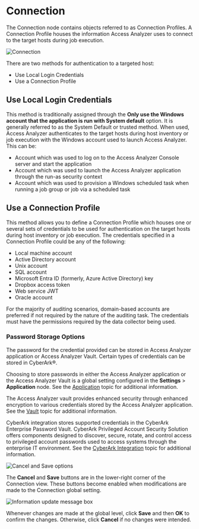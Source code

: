 # Connection

The Connection node contains objects referred to as Connection Profiles. A Connection Profile houses
the information Access Analyzer uses to connect to the target hosts during job execution.

![Connection](/img/product_docs/accessanalyzer/admin/settings/connection/connectionpage.webp)

There are two methods for authentication to a targeted host:

- Use Local Login Credentials
- Use a Connection Profile

## Use Local Login Credentials

This method is traditionally assigned through the **Only use the Windows account that the
application is run with System default** option. It is generally referred to as the System Default
or trusted method. When used, Access Analyzer authenticates to the target hosts during host
inventory or job execution with the Windows account used to launch Access Analyzer. This can be:

- Account which was used to log on to the Access Analyzer Console server and start the application
- Account which was used to launch the Access Analyzer application through the run-as security
  context
- Account which was used to provision a Windows scheduled task when running a job group or job via a
  scheduled task

## Use a Connection Profile

This method allows you to define a Connection Profile which houses one or several sets of
credentials to be used for authentication on the target hosts during host inventory or job
execution. The credentials specified in a Connection Profile could be any of the following:

- Local machine account
- Active Directory account
- Unix account
- SQL account
- Microsoft Entra ID (formerly, Azure Active Directory) key
- Dropbox access token
- Web service JWT
- Oracle account

For the majority of auditing scenarios, domain-based accounts are preferred if not required by the
nature of the auditing task. The credentials must have the permissions required by the data
collector being used.

### Password Storage Options

The password for the credential provided can be stored in Access Analyzer application or Access
Analyzer Vault. Certain types of credentials can be stored in CyberArk®.

Choosing to store passwords in either the Access Analyzer application or the Access Analyzer Vault
is a global setting configured in the **Settings** > **Application** node. See the
[Application](/docs/accessanalyzer/12.0/admin/settings/application/overview.md) topic for additional information.

The Access Analyzer vault provides enhanced security through enhanced encryption to various
credentials stored by the Access Analyzer application. See the [Vault](/docs/accessanalyzer/12.0/admin/settings/application/vault.md)
topic for additional information.

CyberArk integration stores supported credentials in the CyberArk Enterprise Password Vault.
CyberArk Privileged Account Security Solution offers components designed to discover, secure,
rotate, and control access to privileged account passwords used to access systems through the
enterprise IT environment. See the [CyberArk Integration](/docs/accessanalyzer/12.0/admin/settings/connection/cyberarkintegration.md) topic for
additional information.

![Cancel and Save options](/img/product_docs/accessanalyzer/admin/settings/connection/cancelsavebuttons.webp)

The **Cancel** and **Save** buttons are in the lower-right corner of the Connection view. These
buttons become enabled when modifications are made to the Connection global setting.

![Information update message box](/img/product_docs/accessanalyzer/admin/settings/connection/settingssavedmessage.webp)

Whenever changes are made at the global level, click **Save** and then **OK** to confirm the
changes. Otherwise, click **Cancel** if no changes were intended.
